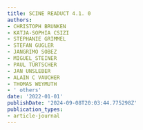 ```yaml
---
title: SCINE READUCT 4.1. 0
authors:
- CHRISTOPH BRUNKEN
- KATJA-SOPHIA CSIZI
- STEPHANIE GRIMMEL
- STEFAN GUGLER
- JANGRIMO SOBEZ
- MIGUEL STEINER
- PAUL TÜRTSCHER
- JAN UNSLEBER
- ALAIN C VAUCHER
- THOMAS WEYMUTH
- ' others'
date: '2022-01-01'
publishDate: '2024-09-08T20:03:44.775298Z'
publication_types:
- article-journal
---
```

